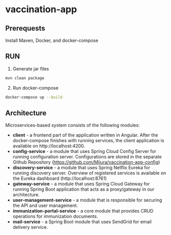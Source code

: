 # vaccination-app


## Prerequests

Install Maven, Docker, and docker-compose

## RUN
1. Generate jar files 

```bash
mvn clean package
```

2. Run docker-compose

```bash
docker-compose up --build
```

## Architecture

Microservices-based system consists of the following modules:

- **client** - a frontend part of the application written in Angular. After the docker-compose finishes with running services, the client application is available on http://localhost:4200. 
- **config-service** - a module that uses Spring Cloud Config Server for running configuration server. Configurations are stored in the separate Github Repository (https://github.com/Mijura/vaccination-app-config)
- **discovery-service** - a module that uses Spring Netflix Eureka for running discovery server. Overview of registered services is available on the Eureka dashboard (http://localhost:8761) 
- **gateway-service** -  a module that uses Spring Cloud Gateway for running Spring Boot application that acts as a proxy/gateway in our architecture.
- **user-management-service** - a module that is responsible for securing the API and user management.
- **immunization-portal-service** - a core module that provides CRUD operations for immunization documents. 
- **mail-service** - a Spring Boot module that uses SendGrid for email delivery service. 
